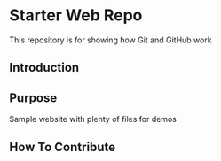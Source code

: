 # Starter Web Repo

This repository is for showing how Git and GitHub work

## Introduction 

## Purpose

Sample website with plenty of files for demos

## How To Contribute
